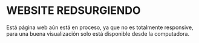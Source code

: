 # WEBSITE REDSURGIENDO
Está página web aún está en proceso, ya que no es totalmente responsive,
para una buena visualización solo está disponible desde la computadora.

